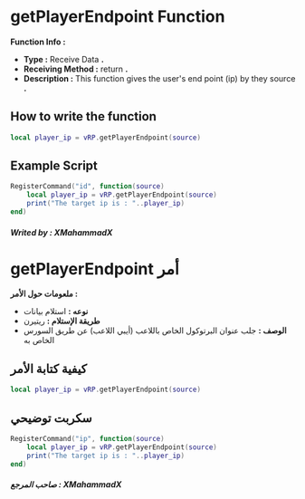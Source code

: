 # getPlayerEndpoint Function
**Function Info :**
* **Type :** Receive Data **.**  
* **Receiving Method :** return **.**
* **Description :** This function gives the user's end point (ip) by they source  **.**

## How to write the function
```lua
local player_ip = vRP.getPlayerEndpoint(source)
```

## Example Script
```lua
RegisterCommand("id", function(source)
    local player_ip = vRP.getPlayerEndpoint(source)
    print("The target ip is : "..player_ip)
end)
```

##### Writed by : XMahammadX

# getPlayerEndpoint أمر
**ملعومات حول الأمر :**
* **نوعه :** استلام بيانات  
* **طريقة الإستلام :** ريتيرن
* **الوصف :** جلب عنوان البرتوكول الخاص باللاعب (أيبي اللاعب) عن طريق السورس الخاص به

## كيفية كتابة الأمر
```lua
local player_ip = vRP.getPlayerEndpoint(source)
```

## سكربت توضيحي
```lua
RegisterCommand("ip", function(source)
    local player_ip = vRP.getPlayerEndpoint(source)
    print("The target ip is : "..player_ip)
end)
```

##### صاحب المرجع : XMahammadX
